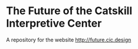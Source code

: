 # The Future of the Catskill Interpretive Center

A repository for the website http://future.cic.design 

